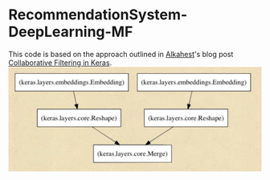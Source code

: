 # RecommendationSystem-DeepLearning-MF

This code is based on the approach outlined in [Alkahest](http://www.fenris.org/)'s blog post [Collaborative Filtering in Keras](http://www.fenris.org/2016/03/07/index-html).
![deeplearningmodel](images/deeplearningmodel.png)
